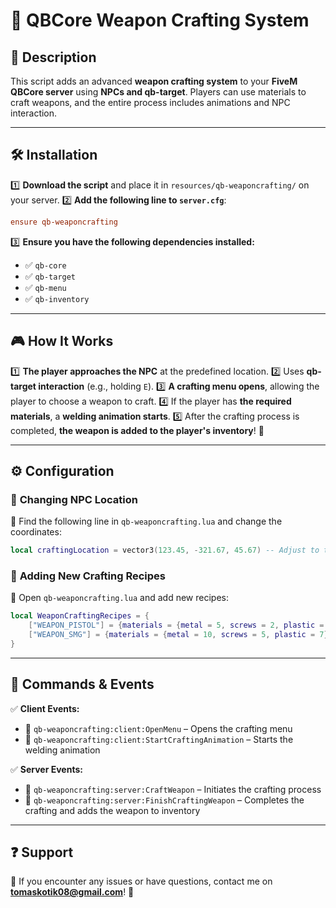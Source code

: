 # 🔫 QBCore Weapon Crafting System

## 📌 Description
This script adds an advanced **weapon crafting system** to your **FiveM QBCore server** using **NPCs and qb-target**. Players can use materials to craft weapons, and the entire process includes animations and NPC interaction.

---

## 🛠️ Installation
1️⃣ **Download the script** and place it in `resources/qb-weaponcrafting/` on your server.
2️⃣ **Add the following line to `server.cfg`**:
   ```ini
   ensure qb-weaponcrafting
   ```
3️⃣ **Ensure you have the following dependencies installed:**
   - ✅ `qb-core`
   - ✅ `qb-target`
   - ✅ `qb-menu`
   - ✅ `qb-inventory`

---

## 🎮 How It Works
1️⃣ **The player approaches the NPC** at the predefined location.
2️⃣ Uses **qb-target interaction** (e.g., holding `E`).
3️⃣ **A crafting menu opens**, allowing the player to choose a weapon to craft.
4️⃣ If the player has **the required materials**, a **welding animation starts**.
5️⃣ After the crafting process is completed, **the weapon is added to the player's inventory**! 🚀

---

## ⚙️ Configuration
### 🔹 **Changing NPC Location**
📍 Find the following line in `qb-weaponcrafting.lua` and change the coordinates:
```lua
local craftingLocation = vector3(123.45, -321.67, 45.67) -- Adjust to the desired location
```

### 🔹 **Adding New Crafting Recipes**
📜 Open `qb-weaponcrafting.lua` and add new recipes:
```lua
local WeaponCraftingRecipes = {
    ["WEAPON_PISTOL"] = {materials = {metal = 5, screws = 2, plastic = 3}},
    ["WEAPON_SMG"] = {materials = {metal = 10, screws = 5, plastic = 7}},
}
```

---

## 📜 Commands & Events
✅ **Client Events:**
- 🔹 `qb-weaponcrafting:client:OpenMenu` – Opens the crafting menu
- 🔹 `qb-weaponcrafting:client:StartCraftingAnimation` – Starts the welding animation

✅ **Server Events:**
- 🔹 `qb-weaponcrafting:server:CraftWeapon` – Initiates the crafting process
- 🔹 `qb-weaponcrafting:server:FinishCraftingWeapon` – Completes the crafting and adds the weapon to inventory

---

## ❓ Support
📌 If you encounter any issues or have questions, contact me on **tomaskotik08@gmail.com**! 🚀
